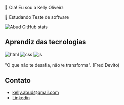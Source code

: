 👋 Olá! Eu sou a  Kelly Oliveira

🌱 Estudando Teste de software

![Abud GitHub stats](https://github-readme-stats.vercel.app/api?username=Kellyabud&show_icons=true&theme=dracula&count_private=true)
 

## Aprendiz das tecnologias

<div style="display: inline_block">
  <img align="center" alt="html" src="https://img.shields.io/badge/HTML5-E34F26?style=for-the-badge&logo=html5&logoColor=white" />
  <img align="center" alt="css" src="https://img.shields.io/badge/CSS-1572B6?style=for-the-badge&logo=css&logoColor=white" />
  <img align="center" alt="js" src="https://img.shields.io/badge/JavaScript-F7DF1E?style=for-the-badge&logo=javascript&logoColor=black" />
  </div><br/>
"O que não te desafia, não te transforma". (Fred Devito)


## Contato
- kelly.abud@gmail.com<br/>
- [Linkedin](https://www.linkedin.com/in/kelly-abud/)
